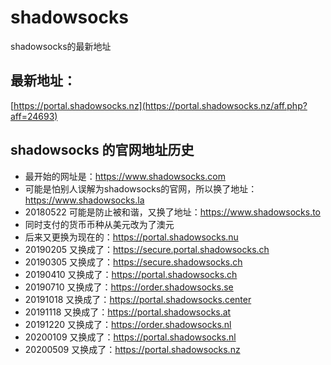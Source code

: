 # shadowsocks
shadowsocks的最新地址

## 最新地址：

[https://portal.shadowsocks.nz](https://portal.shadowsocks.nz/aff.php?aff=24693)


## shadowsocks 的官网地址历史

* 最开始的网址是：https://www.shadowsocks.com
* 可能是怕别人误解为shadowsocks的官网，所以换了地址：https://www.shadowsocks.la
* 20180522 可能是防止被和谐，又换了地址：https://www.shadowsocks.to
* 同时支付的货币币种从美元改为了澳元
* 后来又更换为现在的：https://portal.shadowsocks.nu
* 20190205 又换成了：https://secure.portal.shadowsocks.ch
* 20190305 又换成了：https://secure.shadowsocks.ch
* 20190410 又换成了：https://portal.shadowsocks.ch
* 20190710 又换成了：https://order.shadowsocks.se
* 20191018 又换成了：https://portal.shadowsocks.center
* 20191118 又换成了：https://portal.shadowsocks.at
* 20191220 又换成了：https://order.shadowsocks.nl
* 20200109 又换成了：https://portal.shadowsocks.nl
* 20200509 又换成了：https://portal.shadowsocks.nz
